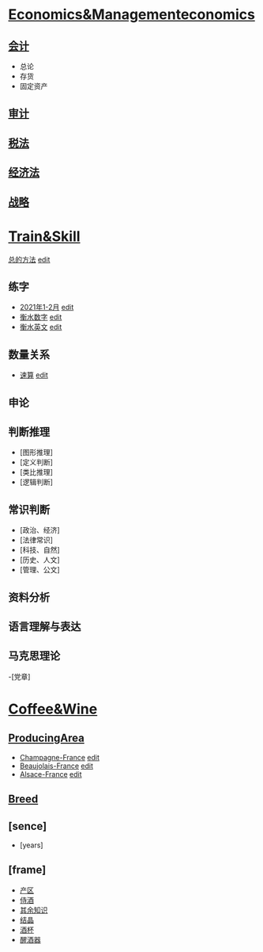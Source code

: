 # [Economics&Managementeconomics](./sub_domain/)

## [会计](./sub_domain/cpa/KJ/)
- 总论
- 存货
- 固定资产



## [审计](./sub_domain/cpa/SJ/)



## [税法](./sub_domain/cpa/SF/)


## [经济法](./sub_domain/cpa/JF/)



## [战略](./sub_domain/cpa/ZL/)


# [Train&Skill](./sub_domain/train/)

[总的方法](https://xtj2020.top/sub_domain/train/train.html) [edit](./sub_domain/train/train.md)

## 练字
- [2021年1-2月](https://xtj2020.top/sub_domain/train/练字/2021-2.html) [edit](./sub_domain/train/练字/2021-2.md)
- [衡水数字](https://xtj2020.top/sub_domain/train/练字/衡水数字.html) [edit](./sub_domain/train/练字/衡水数字.md)
- [衡水英文](https://xtj2020.top/sub_domain/train/练字/衡水英文.html) [edit](./sub_domain/train/练字/衡水英文.md)

## 数量关系
- [速算](https://xtj2020.top/sub_domain/train/数量关系/速算.html) [edit](./sub_domain/train/数量关系/速算.md)


## 申论


## 判断推理
- [图形推理]
- [定义判断]
- [类比推理]
- [逻辑判断]


## 常识判断
- [政治、经济]
- [法律常识]
- [科技、自然]
- [历史、人文]
- [管理、公文]


## 资料分析


## 语言理解与表达

## 马克思理论

-[党章]



# [Coffee&Wine](./sub_domain/wine/)

## [ProducingArea](./sub_domain/wine/ProducingArea/)

- [Champagne-France](./sub_domain/wine/ProducingArea/Champagne-France.html) [edit](./sub_domain/wine/ProducingArea/Champagne-France.md)
- [Beaujolais-France](./sub_domain/wine/ProducingArea/Beaujolais-France.html) [edit](./sub_domain/wine/ProducingArea/Beaujolais-France.md)
- [Alsace-France](./sub_domain/wine/ProducingArea/Alsace-France.html) [edit](./wine/ProducingArea/Alsace-France.md)


## [Breed](./sub_domain/wine/Breed/)


## [sence]
- [years]



## [frame]  


- [产区](https://xtj2020.top/sub_domain/wine/产区.html)
- [侍酒](https://xtj2020.top/sub_domain/wine/侍酒.html)
- [其余知识](https://xtj2020.top/sub_domain/wine/其余知识.html)
- [结晶](https://xtj2020.top/sub_domain/wine/结晶.html)
- [酒杯](https://xtj2020.top/sub_domain/wine/酒杯.html)
- [醒酒器](https://xtj2020.top/sub_domain/wine/醒酒器.html)
